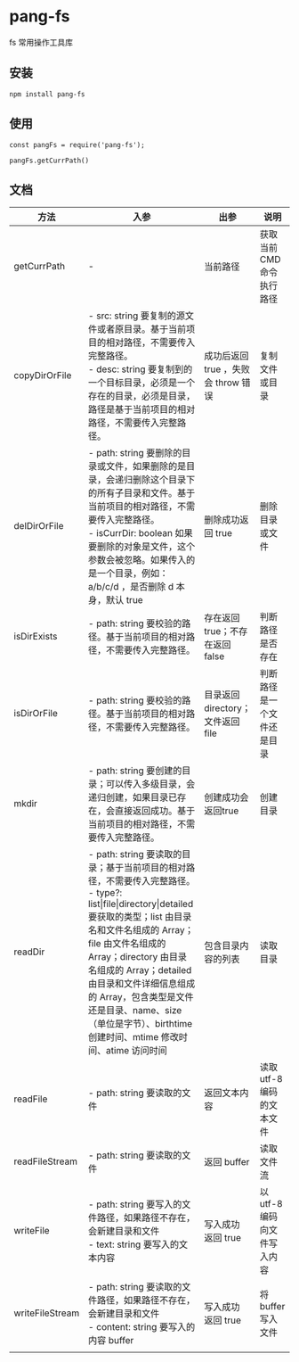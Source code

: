 # pang-fs

fs 常用操作工具库

## 安装

```
npm install pang-fs
```

## 使用

```
const pangFs = require('pang-fs');

pangFs.getCurrPath()
```

## 文档

| 方法            | 入参                                                         | 出参                                | 说明                        |
| --------------- | ------------------------------------------------------------ | ----------------------------------- | --------------------------- |
| getCurrPath     | -                                                            | 当前路径                            | 获取当前CMD命令执行路径     |
| copyDirOrFile   | - src: string 要复制的源文件或者原目录。基于当前项目的相对路径，不需要传入完整路径。<br />- desc: string 要复制到的一个目标目录，必须是一个存在的目录，必须是目录，路径是基于当前项目的相对路径，不需要传入完整路径。 | 成功后返回 true ，失败会 throw 错误 | 复制文件或目录              |
| delDirOrFile    | - path: string 要删除的目录或文件，如果删除的是目录，会递归删除这个目录下的所有子目录和文件。基于当前项目的相对路径，不需要传入完整路径。<br />- isCurrDir: boolean 如果要删除的对象是文件，这个参数会被忽略。如果传入的是一个目录，例如：a/b/c/d ，是否删除 d 本身，默认 true | 删除成功返回 true                   | 删除目录或文件              |
| isDirExists     | - path: string 要校验的路径。基于当前项目的相对路径，不需要传入完整路径。 | 存在返回 true；不存在返回 false     | 判断路径是否存在            |
| isDirOrFile     | - path: string 要校验的路径。基于当前项目的相对路径，不需要传入完整路径。 | 目录返回 directory；文件返回 file   | 判断路径是一个文件还是目录  |
| mkdir           | - path: string 要创建的目录；可以传入多级目录，会递归创建，如果目录已存在，会直接返回成功。基于当前项目的相对路径，不需要传入完整路径。 | 创建成功会返回true                  | 创建目录                    |
| readDir         | - path: string 要读取的目录；基于当前项目的相对路径，不需要传入完整路径。<br />- type?: list\|file\|directory\|detailed 要获取的类型；list 由目录名和文件名组成的 Array；file 由文件名组成的 Array；directory 由目录名组成的 Array；detailed 由目录和文件详细信息组成的 Array，包含类型是文件还是目录、name、size（单位是字节）、birthtime 创建时间、mtime 修改时间、atime 访问时间 | 包含目录内容的列表                  | 读取目录                    |
| readFile        | - path: string 要读取的文件                                  | 返回文本内容                        | 读取 utf-8 编码的文本文件   |
| readFileStream  | - path: string 要读取的文件                                  | 返回 buffer                         | 读取文件流                  |
| writeFile       | - path: string 要写入的文件路径，如果路径不存在，会新建目录和文件<br />- text: string 要写入的文本内容 | 写入成功 返回 true                  | 以 utf-8 编码向文件写入内容 |
| writeFileStream | - path: string 要读取的文件路径，如果路径不存在，会新建目录和文件<br />- content: string 要写入的内容 buffer | 写入成功 返回 true                  | 将 buffer 写入文件          |
|                 |                                                              |                                     |                             |

